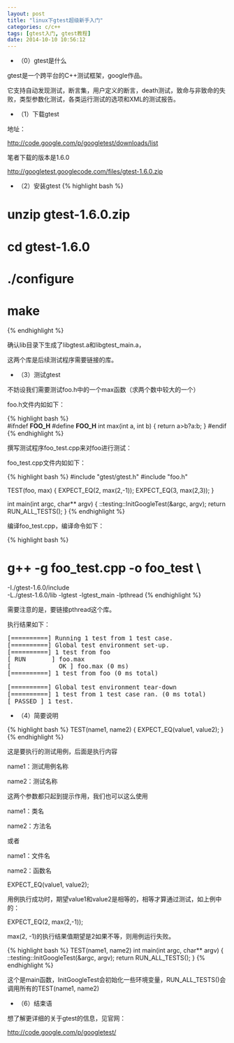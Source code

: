 ```yaml
---
layout: post
title: "linux下gtest超级新手入门"
categories: c/c++
tags: [gtest入门, gtest教程]
date: 2014-10-10 10:56:12
---
```


* （0）gtest是什么

gtest是一个跨平台的C++测试框架，google作品。

它支持自动发现测试，断言集，用户定义的断言，death测试，致命与非致命的失败，类型参数化测试，各类运行测试的选项和XML的测试报告。

* （1）下载gtest

地址：

http://code.google.com/p/googletest/downloads/list

笔者下载的版本是1.6.0

http://googletest.googlecode.com/files/gtest-1.6.0.zip

* （2）安装gtest
{% highlight bash %}
# unzip gtest-1.6.0.zip
# cd gtest-1.6.0
# ./configure
# make
{% endhighlight %}

确认lib目录下生成了libgtest.a和libgtest_main.a，

这两个库是后续测试程序需要链接的库。

* （3）测试gtest

不妨设我们需要测试foo.h中的一个max函数（求两个数中较大的一个）

foo.h文件内如如下：

{% highlight bash %}	
#ifndef __FOO_H__
#define __FOO_H__
int max(int a, int b)
{
return a>b?a:b;
}
#endif
{% endhighlight %}

撰写测试程序foo_test.cpp来对foo进行测试：

foo_test.cpp文件内如如下：
	
{% highlight bash %}
#include "gtest/gtest.h"
#include "foo.h"
 
TEST(foo, max)
{
EXPECT_EQ(2, max(2,-1));
EXPECT_EQ(3, max(2,3));
}
 
int main(int argc, char** argv)
{
::testing::InitGoogleTest(&argc, argv);
return RUN_ALL_TESTS();
}
{% endhighlight %}

编译foo_test.cpp，编译命令如下：
	
{% highlight bash %}
# g++ -g foo_test.cpp -o foo_test \
-I./gtest-1.6.0/include \
-L./gtest-1.6.0/lib -lgtest -lgtest_main -lpthread
{% endhighlight %}

需要注意的是，要链接pthread这个库。

执行结果如下：
<pre>
[==========] Running 1 test from 1 test case.
[==========] Global test environment set-up.
[==========] 1 test from foo
[ RUN       ] foo.max
[             OK ] foo.max (0 ms)
[==========] 1 test from foo (0 ms total)

[==========] Global test environment tear-down
[==========] 1 test from 1 test case ran. (0 ms total)
[ PASSED ] 1 test.
</pre>

* （4）简要说明
	
{% highlight bash %}
TEST(name1, name2)
{
EXPECT_EQ(value1, value2);
}
{% endhighlight %}

这是要执行的测试用例，后面是执行内容

name1：测试用例名称

name2：测试名称

这两个参数都只起到提示作用，我们也可以这么使用

name1：类名

name2：方法名

或者

name1：文件名

name2：函数名

EXPECT_EQ(value1, value2);

用例执行成功时，期望value1和value2是相等的，相等才算通过测试，如上例中的：

EXPECT_EQ(2, max(2,-1));

max(2, -1)的执行结果值期望是2如果不等，则用例运行失败。
	
{% highlight bash %}
TEST(name1, name2)
int main(int argc, char** argv)
{
::testing::InitGoogleTest(&argc, argv);
return RUN_ALL_TESTS();
}
{% endhighlight %}

这个是main函数，InitGoogleTest会初始化一些环境变量，RUN_ALL_TESTS()会调用所有的TEST(name1, name2)

* （6）结束语

想了解更详细的关于gtest的信息，见官网：

http://code.google.com/p/googletest/
